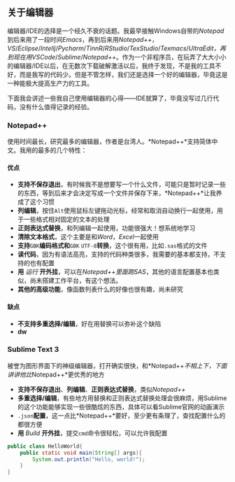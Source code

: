 ## 关于编辑器

编辑器/IDE的选择是一个经久不衰的话题。我最早接触Windows自带的*Notepad*到后来用了一段时间*Emacs*，再到后来用*Notepad++*，*VS*/*Eclipse*/*Intellj*/*Pycharm*/*TinnR*/*RStudio*/*TexStudio*/*Texmacs*/*UltraEdit，再到现在用VSCode*/*Sublime*/*Notepad++*。作为一个非程序员，在玩弄了大大小小的编辑器/IDE以后，在无数次下载破解激活以后，我终于发现，不是我的工具不好，而是我写的代码少。但是不管怎样，我们还是选择一个好的编辑器，毕竟这是一种能极大提高生产力的工具。

下面我会讲述一些我自己使用编辑器的心得——IDE就算了，毕竟没写过几行代码，没有什么值得记录的经验。

### Notepad++

使用时间最长，研究最多的编辑器，作者是台湾人。*Notepad++*支持简体中文。我用的最多的几个特性：
#### 优点
* **支持不保存退出**，有时候我不是想要写一个什么文件，可能只是暂时记录一些的东西，等到后来才会决定写成一个文件并保存下来，*Notepad++*让我养成了这个习惯
* **列编辑**，按住`Alt`使用鼠标左键拖动光标，经常和取消自动换行一起使用，用于一些格式相对固定的文本的处理
* **正则表达式替换**，和列编辑一起使用，功能很强大！想系统地学习
* **清除文本格式**，这个主要是和*Word*，*Excel*一起使用
* **支持**`GBK`**编码格式和**`GBK` `UTF-8`**转换**，这个很有用，比如`.sas`格式的文件
* **读代码**，因为有语法高亮，支持的代码种类很多，我需要的基本都支持，不支持的也有配置
* **用** *运行* **开外挂**，可以在*Notepad++*里面跑*SAS*，其他的语言配置基本也类似，尚未搭建工作平台，有这个想法。
* **其他的高级功能**，像函数列表什么的好像也很有趣，尚未研究
#### 缺点
* **不支持多重选择/编辑**，好在用替换可以弥补这个缺陷
* **dw**

### Sublime Text 3

被誉为图形界面下的神级编辑器，打开确实很快，和*Notepad++*不相上下，下面讲讲他比*Notepad++*更优秀的地方

* **支持不保存退出**、**列编辑**、**正则表达式替换**，类似*Notepad++*
* **多重选择/编辑**，有些地方用替换和正则表达式替换处理会很麻烦，用Sublime的这个功能能够实现一些很酷炫的东西，具体可以看Sublime官网的动画演示
* `.json`**配置**，这一点比*Notepad++*要好，至少更有条理了，查找配置什么的都很方便
* **用** *Build* **开外挂**，提交`cmd`命令很轻松，可以允许我配置

```java
public class HelloWorld{
	public static void main(String[] args){
		System.out.println("Hello, world!");
	}
}
```

